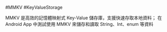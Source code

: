 #MMKV #KeyValueStorage

MMKV 是高效的記憶體映射式 Key-Value 儲存庫，支援快速存取本地資料；
在 Android App 中測試使用 MMKV 來儲存和讀取 String、Int、enum 等資料